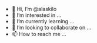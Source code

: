 - 👋 Hi, I’m @alaskilo
- 👀 I’m interested in ...
- 🌱 I’m currently learning ...
- 💞️ I’m looking to collaborate on ...
- 📫 How to reach me ...

<!---
alaskilo/alaskilo is a ✨ special ✨ repository because its `README.md` (this file) appears on your GitHub profile.
You can click the Preview link to take a look at your changes.
--->
